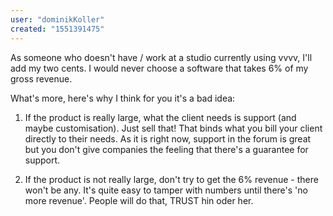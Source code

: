 ```yaml
---
user: "dominikKoller"
created: "1551391475"
---
```


As someone who doesn't have / work at a studio currently using vvvv, I'll add my two cents. I would never choose a software that takes 6% of my gross revenue.

What's more, here's why I think for you it's a bad idea:

1) If the product is really large, what the client needs is support (and maybe customisation). Just sell that! That binds what you bill your client directly to their needs. As it is right now, support in the forum is great but you don't give companies the feeling that there's a guarantee for support.

2) If the product is not really large, don't try to get the 6% revenue - there won't be any. It's quite easy to tamper with numbers until there's 'no more revenue'. People will do that, TRUST hin oder her.
